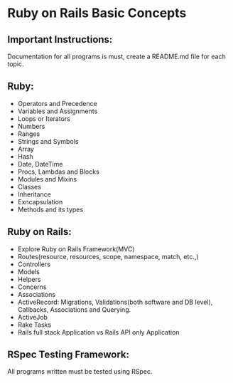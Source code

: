 # Ruby on Rails Basic Concepts

## Important Instructions:

  Documentation for all programs is must, create a README.md file for each topic.


## Ruby:

  * Operators and Precedence
  * Variables and Assignments
  * Loops or Iterators
  * Numbers
  * Ranges
  * Strings and Symbols
  * Array
  * Hash
  * Date, DateTime
  * Procs, Lambdas and Blocks
  * Modules and Mixins
  * Classes
  * Inheritance
  * Exncapsulation
  * Methods and its types


## Ruby on Rails:

  * Explore Ruby on Rails Framework(MVC)
  * Routes(resource, resources, scope, namespace, match, etc.,)
  * Controllers
  * Models
  * Helpers
  * Concerns
  * Associations
  * ActiveRecord:  Migrations, Validations(both software and DB level), Callbacks, Associations and Querying.
  * ActiveJob
  * Rake Tasks
  * Rails full stack Application vs Rails API only Application

## RSpec Testing Framework:
  All programs written must be tested using RSpec.
